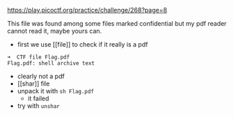 https://play.picoctf.org/practice/challenge/268?page=8

This file was found among some files marked confidential but my pdf reader cannot read it, maybe yours can.
- first we use [[file]] to check if it really is a pdf
```
➜  CTF file Flag.pdf 
Flag.pdf: shell archive text
```
- clearly not a pdf
- [[shar]] file
- unpack it with `sh Flag.pdf`
	- it failed
- try with `unshar`
